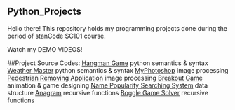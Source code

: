 ## Python_Projects
Hello there!
This repository holds my programming projects done during the period of stanCode SC101 course.

Watch my DEMO VIDEOS!

##Project Source Codes:
[Hangman Game]()
python semantics & syntax
[Weather Master]()
python semantics & syntax
[MyPhotoshop]()
image processing
[Pedestrian Removing Application]()
image processing
[Breakout Game]()
animation & game designing
[Name Popularity Searching System]()
data structure
[Anagram]()
recursive functions
[Boggle Game Solver]()
recursive functions
